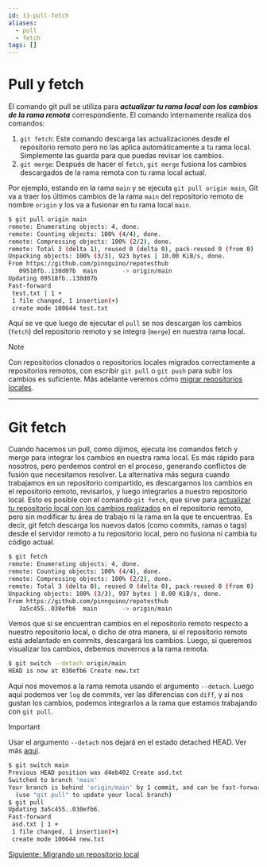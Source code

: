 ```yaml
---
id: 11-pull-fetch
aliases:
  - pull
  - fetch
tags: []
---
```


# Pull y fetch
El comando git pull se utiliza para ***actualizar tu rama local con los cambios de la rama remota*** correspondiente. El comando internamente realiza dos comandos:

1. `git fetch`: Este comando descarga las actualizaciones desde el repositorio remoto pero no las aplica automáticamente a tu rama local. Simplemente las guarda para que puedas revisar los cambios.
2. `git merge`: Después de hacer el `fetch`, `git merge` fusiona los cambios descargados de la rama remota con tu rama local actual.

Por ejemplo, estando en la rama `main` y se ejecuta `git pull origin main`, Git va a traer los últimos cambios de la rama `main` del repositorio remoto de nombre `origin` y los va a fusionar en tu rama local `main`.

```bash
$ git pull origin main
remote: Enumerating objects: 4, done.
remote: Counting objects: 100% (4/4), done.
remote: Compressing objects: 100% (2/2), done.
remote: Total 3 (delta 1), reused 0 (delta 0), pack-reused 0 (from 0)
Unpacking objects: 100% (3/3), 923 bytes | 10.00 KiB/s, done.
From https://github.com/pinnguino/repotesthub
   09518fb..130d07b  main       -> origin/main
Updating 09518fb..130d07b
Fast-forward
 test.txt | 1 +
 1 file changed, 1 insertion(+)
 create mode 100644 test.txt
```

Aquí se ve que luego de ejecutar el `pull` se nos descargan los cambios (`fetch`) del repositorio remoto y se integra (`merge`) en nuestra rama local.

> [!NOTE]
> Con repositorios clonados o repositorios locales migrados correctamente a repositorios remotos, con escribir `git pull` o `git push` para subir los cambios es suficiente.
> Más adelante veremos cómo [migrar repositorios locales](./13-migrar-repo-local.md#Migrar-un-repositorio-local).

---

# Git fetch
Cuando hacemos un pull, como dijimos, ejecuta los comandos fetch y merge para integrar los cambios en nuestra rama local. Es más rápido para nosotros, pero perdemos control en el proceso, generando conflictos de fusión que necesitamos resolver.
La alternativa más segura cuando trabajamos en un repositorio compartido, es descargarnos los cambios en el repositorio remoto, revisarlos, y luego integrarlos a nuestro repositorio local.
Esto es posible con el comando `git fetch`, que sirve para <u>actualizar tu repositorio local con los cambios realizados</u> en el repositorio remoto, pero sin modificar tu área de trabajo ni la rama en la que te encuentras. Es decir, git fetch descarga los nuevos datos (como commits, ramas o tags) desde el servidor remoto a tu repositorio local, pero no fusiona ni cambia tu código actual.

```bash
$ git fetch
remote: Enumerating objects: 4, done.
remote: Counting objects: 100% (4/4), done.
remote: Compressing objects: 100% (2/2), done.
remote: Total 3 (delta 0), reused 0 (delta 0), pack-reused 0 (from 0)
Unpacking objects: 100% (3/3), 997 bytes | 8.00 KiB/s, done.
From https://github.com/pinnguino/repotesthub
   3a5c455..030efb6  main       -> origin/main
```

Vemos que si se encuentran cambios en el repositorio remoto respecto a nuestro repositorio local, o dicho de otra manera, si el repositorio remoto está adelantado en commits, descargará los cambios. Luego, si queremos visualizar los cambios, debemos movernos a la rama remota.

```bash
$ git switch --detach origin/main
HEAD is now at 030efb6 Create new.txt
```

Aquí nos movemos a la rama remota usando el argumento `--detach`. Luego aquí podemos ver `log` de commits, ver las diferencias con `diff`, y si nos gustan los cambios, podemos integrarlos a la rama que estamos trabajando con `git pull`. 

> [!IMPORTANT]
> Usar el argumento `--detach` nos dejará en el estado detached HEAD. Ver más [aquí](./09-reflog.md#Detached-HEAD).

```bash
$ git switch main
Previous HEAD position was d4eb402 Create asd.txt
Switched to branch 'main'
Your branch is behind 'origin/main' by 1 commit, and can be fast-forwarded.
  (use "git pull" to update your local branch)
$ git pull
Updating 3a5c455..030efb6.
Fast-forward
 asd.txt | 1 +
 1 file changed, 1 insertion(+)
 create mode 100644 new.txt
```

[Siguiente: Migrando un repositorio local](13-migrar-repo-local.md)
